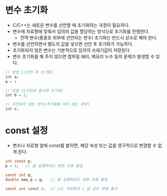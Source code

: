 # 변수 초기화

- C/C++는 새로운 변수를 선언할 때 초기화하는 과정이 필요하다.
- 변수에 자료형에 맞춰서 임의의 값을 할당하는 방식으로 초기화를 진행한다.
    - 전역 변수(중괄호 외부에 선언되는 변수) 초기화는 반드시 상수로 해야 한다.
- 변수를 선언하면서 별도의 값을 넣으면 선언 후 초기화가 가능하다.
- 초기화되지 않은 변수는 기본적으로 임의의 쓰레기값이 저장된다.
- 변수 초기화를 해 주지 않으면 컴파일 에러, 메모리 누수 등의 문제가 발생할 수 있다.

```c
// 방법 1(선언 후 초기화)
int a;
a = 1

// 방법 2(선언과 동시에 초기화)
int b = 2;

// 추천되지 않는 방식(초기화를 하지 않는 경우)
int c;
```


# const 설정

- 변수나 자료형 앞에 const를 붙이면, 해당 속성 또는 값을 영구적으로 변경할 수 없게 된다.

```c
int const p;
p = 3;   // 을 실행하려고 하면 오류 발생

const int q;
double new_q = q;   // 을 실행하려고 하면 오류 발생

const int const r;  // int 자료형과 r 값 모두 변경 불가
```
